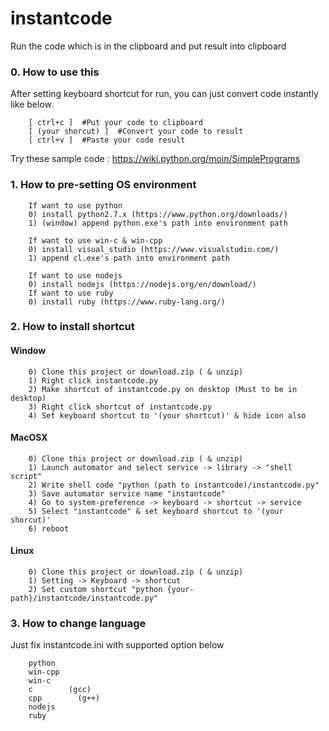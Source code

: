 # instantcode
Run the code which is in the clipboard and put result into clipboard


### 0. How to use this

After setting keyboard shortcut for run, 
you can just convert code instantly like below.

        [ ctrl+c ]  #Put your code to clipboard 
        [ (your shorcut) ]  #Convert your code to result
        [ ctrl+v ]  #Paste your code result  

Try these sample code : https://wiki.python.org/moin/SimplePrograms

### 1. How to pre-setting OS environment

        If want to use python
        0) install python2.7.x (https://www.python.org/downloads/)
        1) (window) append python.exe's path into environment path

        If want to use win-c & win-cpp
        0) install visual_studio (https://www.visualstudio.com/)
        1) append cl.exe's path into environment path

        If want to use nodejs
        0) install nodejs (https://nodejs.org/en/download/)
        If want to use ruby
        0) install ruby (https://www.ruby-lang.org/)

### 2. How to install shortcut

#### Window

        0) Clone this project or download.zip ( & unzip)
        1) Right click instantcode.py
        2) Make shortcut of instantcode.py on desktop (Must to be in desktop)
        3) Right click shortcut of instantcode.py
        4) Set keyboard shortcut to '(your shortcut)' & hide icon also

#### MacOSX

        0) Clone this project or download.zip ( & unzip)
        1) Launch automator and select service -> library -> "shell script"
        2) Write shell code "python (path to instantcode)/instantcode.py"
        3) Save automator service name "instantcode"
        4) Go to system-preference -> keyboard -> shortcut -> service
        5) Select "instantcode" & set keyboard shortcut to '(your shorcut)'
        6) reboot 

#### Linux

        0) Clone this project or download.zip ( & unzip)
        1) Setting -> Keyboard -> shortcut
        2) Set custom shortcut "python {your-path}/instantcode/instantcode.py"

### 3. How to change language

Just fix instantcode.ini with supported option below

        python
        win-cpp
        win-c
        c        (gcc)
        cpp        (g++)
        nodejs
        ruby
